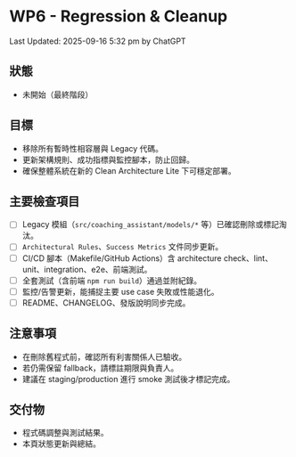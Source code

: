 # WP6 - Regression & Cleanup

Last Updated: 2025-09-16 5:32 pm by ChatGPT

## 狀態
- 未開始（最終階段）

## 目標
- 移除所有暫時性相容層與 Legacy 代碼。
- 更新架構規則、成功指標與監控腳本，防止回歸。
- 確保整體系統在新的 Clean Architecture Lite 下可穩定部署。

## 主要檢查項目
- [ ] Legacy 模組（`src/coaching_assistant/models/*` 等）已確認刪除或標記淘汰。
- [ ] `Architectural Rules`、`Success Metrics` 文件同步更新。
- [ ] CI/CD 腳本（Makefile/GitHub Actions）含 architecture check、lint、unit、integration、e2e、前端測試。
- [ ] 全套測試（含前端 `npm run build`）通過並附紀錄。
- [ ] 監控/告警更新，能捕捉主要 use case 失敗或性能退化。
- [ ] README、CHANGELOG、發版說明同步完成。

## 注意事項
- 在刪除舊程式前，確認所有利害關係人已驗收。
- 若仍需保留 fallback，請標註期限與負責人。
- 建議在 staging/production 進行 smoke 測試後才標記完成。

## 交付物
- 程式碼調整與測試結果。
- 本頁狀態更新與總結。
